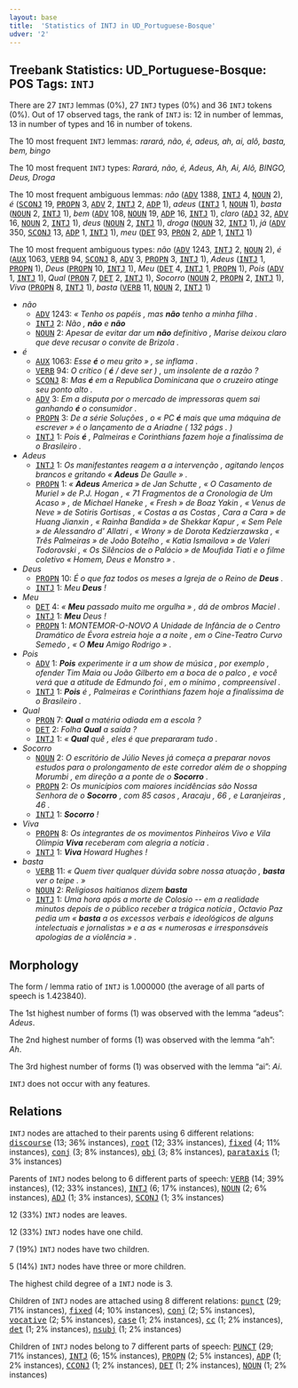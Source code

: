 ```yaml
---
layout: base
title:  'Statistics of INTJ in UD_Portuguese-Bosque'
udver: '2'
---
```


## Treebank Statistics: UD_Portuguese-Bosque: POS Tags: `INTJ`

There are 27 `INTJ` lemmas (0%), 27 `INTJ` types (0%) and 36 `INTJ` tokens (0%).
Out of 17 observed tags, the rank of `INTJ` is: 12 in number of lemmas, 13 in number of types and 16 in number of tokens.

The 10 most frequent `INTJ` lemmas: <em>rarará, não, é, adeus, ah, ai, alô, basta, bem, bingo</em>

The 10 most frequent `INTJ` types:  <em>Rarará, não, é, Adeus, Ah, Ai, Alô, BINGO, Deus, Droga</em>

The 10 most frequent ambiguous lemmas: <em>não</em> (<tt><a href="pt_bosque-pos-ADV.html">ADV</a></tt> 1388, <tt><a href="pt_bosque-pos-INTJ.html">INTJ</a></tt> 4, <tt><a href="pt_bosque-pos-NOUN.html">NOUN</a></tt> 2), <em>é</em> (<tt><a href="pt_bosque-pos-SCONJ.html">SCONJ</a></tt> 19, <tt><a href="pt_bosque-pos-PROPN.html">PROPN</a></tt> 3, <tt><a href="pt_bosque-pos-ADV.html">ADV</a></tt> 2, <tt><a href="pt_bosque-pos-INTJ.html">INTJ</a></tt> 2, <tt><a href="pt_bosque-pos-ADP.html">ADP</a></tt> 1), <em>adeus</em> (<tt><a href="pt_bosque-pos-INTJ.html">INTJ</a></tt> 1, <tt><a href="pt_bosque-pos-NOUN.html">NOUN</a></tt> 1), <em>basta</em> (<tt><a href="pt_bosque-pos-NOUN.html">NOUN</a></tt> 2, <tt><a href="pt_bosque-pos-INTJ.html">INTJ</a></tt> 1), <em>bem</em> (<tt><a href="pt_bosque-pos-ADV.html">ADV</a></tt> 108, <tt><a href="pt_bosque-pos-NOUN.html">NOUN</a></tt> 19, <tt><a href="pt_bosque-pos-ADP.html">ADP</a></tt> 16, <tt><a href="pt_bosque-pos-INTJ.html">INTJ</a></tt> 1), <em>claro</em> (<tt><a href="pt_bosque-pos-ADJ.html">ADJ</a></tt> 32, <tt><a href="pt_bosque-pos-ADV.html">ADV</a></tt> 16, <tt><a href="pt_bosque-pos-NOUN.html">NOUN</a></tt> 2, <tt><a href="pt_bosque-pos-INTJ.html">INTJ</a></tt> 1), <em>deus</em> (<tt><a href="pt_bosque-pos-NOUN.html">NOUN</a></tt> 2, <tt><a href="pt_bosque-pos-INTJ.html">INTJ</a></tt> 1), <em>droga</em> (<tt><a href="pt_bosque-pos-NOUN.html">NOUN</a></tt> 32, <tt><a href="pt_bosque-pos-INTJ.html">INTJ</a></tt> 1), <em>já</em> (<tt><a href="pt_bosque-pos-ADV.html">ADV</a></tt> 350, <tt><a href="pt_bosque-pos-SCONJ.html">SCONJ</a></tt> 13, <tt><a href="pt_bosque-pos-ADP.html">ADP</a></tt> 1, <tt><a href="pt_bosque-pos-INTJ.html">INTJ</a></tt> 1), <em>meu</em> (<tt><a href="pt_bosque-pos-DET.html">DET</a></tt> 93, <tt><a href="pt_bosque-pos-PRON.html">PRON</a></tt> 2, <tt><a href="pt_bosque-pos-ADP.html">ADP</a></tt> 1, <tt><a href="pt_bosque-pos-INTJ.html">INTJ</a></tt> 1)

The 10 most frequent ambiguous types:  <em>não</em> (<tt><a href="pt_bosque-pos-ADV.html">ADV</a></tt> 1243, <tt><a href="pt_bosque-pos-INTJ.html">INTJ</a></tt> 2, <tt><a href="pt_bosque-pos-NOUN.html">NOUN</a></tt> 2), <em>é</em> (<tt><a href="pt_bosque-pos-AUX.html">AUX</a></tt> 1063, <tt><a href="pt_bosque-pos-VERB.html">VERB</a></tt> 94, <tt><a href="pt_bosque-pos-SCONJ.html">SCONJ</a></tt> 8, <tt><a href="pt_bosque-pos-ADV.html">ADV</a></tt> 3, <tt><a href="pt_bosque-pos-PROPN.html">PROPN</a></tt> 3, <tt><a href="pt_bosque-pos-INTJ.html">INTJ</a></tt> 1), <em>Adeus</em> (<tt><a href="pt_bosque-pos-INTJ.html">INTJ</a></tt> 1, <tt><a href="pt_bosque-pos-PROPN.html">PROPN</a></tt> 1), <em>Deus</em> (<tt><a href="pt_bosque-pos-PROPN.html">PROPN</a></tt> 10, <tt><a href="pt_bosque-pos-INTJ.html">INTJ</a></tt> 1), <em>Meu</em> (<tt><a href="pt_bosque-pos-DET.html">DET</a></tt> 4, <tt><a href="pt_bosque-pos-INTJ.html">INTJ</a></tt> 1, <tt><a href="pt_bosque-pos-PROPN.html">PROPN</a></tt> 1), <em>Pois</em> (<tt><a href="pt_bosque-pos-ADV.html">ADV</a></tt> 1, <tt><a href="pt_bosque-pos-INTJ.html">INTJ</a></tt> 1), <em>Qual</em> (<tt><a href="pt_bosque-pos-PRON.html">PRON</a></tt> 7, <tt><a href="pt_bosque-pos-DET.html">DET</a></tt> 2, <tt><a href="pt_bosque-pos-INTJ.html">INTJ</a></tt> 1), <em>Socorro</em> (<tt><a href="pt_bosque-pos-NOUN.html">NOUN</a></tt> 2, <tt><a href="pt_bosque-pos-PROPN.html">PROPN</a></tt> 2, <tt><a href="pt_bosque-pos-INTJ.html">INTJ</a></tt> 1), <em>Viva</em> (<tt><a href="pt_bosque-pos-PROPN.html">PROPN</a></tt> 8, <tt><a href="pt_bosque-pos-INTJ.html">INTJ</a></tt> 1), <em>basta</em> (<tt><a href="pt_bosque-pos-VERB.html">VERB</a></tt> 11, <tt><a href="pt_bosque-pos-NOUN.html">NOUN</a></tt> 2, <tt><a href="pt_bosque-pos-INTJ.html">INTJ</a></tt> 1)


* <em>não</em>
  * <tt><a href="pt_bosque-pos-ADV.html">ADV</a></tt> 1243: <em>« Tenho os papéis , mas <b>não</b> tenho a minha filha .</em>
  * <tt><a href="pt_bosque-pos-INTJ.html">INTJ</a></tt> 2: <em>Não , <b>não</b> e <b>não</b></em>
  * <tt><a href="pt_bosque-pos-NOUN.html">NOUN</a></tt> 2: <em>Apesar de evitar dar um <b>não</b> definitivo , Marise deixou claro que deve recusar o convite de Brizola .</em>
* <em>é</em>
  * <tt><a href="pt_bosque-pos-AUX.html">AUX</a></tt> 1063: <em>Esse <b>é</b> o meu grito » , se inflama .</em>
  * <tt><a href="pt_bosque-pos-VERB.html">VERB</a></tt> 94: <em>O crítico ( <b>é</b> / deve ser ) , um insolente de a razão ?</em>
  * <tt><a href="pt_bosque-pos-SCONJ.html">SCONJ</a></tt> 8: <em>Mas <b>é</b> em a Republica Dominicana que o cruzeiro atinge seu ponto alto .</em>
  * <tt><a href="pt_bosque-pos-ADV.html">ADV</a></tt> 3: <em>Em a disputa por o mercado de impressoras quem sai ganhando <b>é</b> o consumidor .</em>
  * <tt><a href="pt_bosque-pos-PROPN.html">PROPN</a></tt> 3: <em>De a série Soluções , o « PC <b>é</b> mais que uma máquina de escrever » é o lançamento de a Ariadne ( 132 págs . )</em>
  * <tt><a href="pt_bosque-pos-INTJ.html">INTJ</a></tt> 1: <em>Pois <b>é</b> , Palmeiras e Corinthians fazem hoje a finalíssima de o Brasileiro .</em>
* <em>Adeus</em>
  * <tt><a href="pt_bosque-pos-INTJ.html">INTJ</a></tt> 1: <em>Os manifestantes reagem a a intervenção , agitando lenços brancos e gritando « <b>Adeus</b> De Gaulle » .</em>
  * <tt><a href="pt_bosque-pos-PROPN.html">PROPN</a></tt> 1: <em>« <b>Adeus</b> America » de Jan Schutte , « O Casamento de Muriel » de P.J. Hogan , « 71 Fragmentos de a Cronologia de Um Acaso » , de Michael Haneke , « Fresh » de Boaz Yakin , « Venus de Neve » de Sotiris Gortisas , « Costas a as Costas , Cara a Cara » de Huang Jianxin , « Rainha Bandida » de Shekkar Kapur , « Sem Pele » de Alessandro d' Allatri , « Wrony » de Dorota Kedzierzawska , « Três Palmeiras » de João Botelho , « Katia Ismailova » de Valeri Todorovski , « Os Silêncios de o Palácio » de Moufida Tiati e o filme coletivo « Homem, Deus e Monstro » .</em>
* <em>Deus</em>
  * <tt><a href="pt_bosque-pos-PROPN.html">PROPN</a></tt> 10: <em>É o que faz todos os meses a Igreja de o Reino de <b>Deus</b> .</em>
  * <tt><a href="pt_bosque-pos-INTJ.html">INTJ</a></tt> 1: <em>Meu <b>Deus</b> !</em>
* <em>Meu</em>
  * <tt><a href="pt_bosque-pos-DET.html">DET</a></tt> 4: <em>« <b>Meu</b> passado muito me orgulha » , dá de ombros Maciel .</em>
  * <tt><a href="pt_bosque-pos-INTJ.html">INTJ</a></tt> 1: <em><b>Meu</b> Deus !</em>
  * <tt><a href="pt_bosque-pos-PROPN.html">PROPN</a></tt> 1: <em>MONTEMOR-O-NOVO A Unidade de Infância de o Centro Dramático de Évora estreia hoje a a noite , em o Cine-Teatro Curvo Semedo , « O <b>Meu</b> Amigo Rodrigo » .</em>
* <em>Pois</em>
  * <tt><a href="pt_bosque-pos-ADV.html">ADV</a></tt> 1: <em><b>Pois</b> experimente ir a um show de música , por exemplo , ofender Tim Maia ou João Gilberto em a boca de o palco , e você verá que a atitude de Edmundo foi , em o mínimo , compreensível .</em>
  * <tt><a href="pt_bosque-pos-INTJ.html">INTJ</a></tt> 1: <em><b>Pois</b> é , Palmeiras e Corinthians fazem hoje a finalíssima de o Brasileiro .</em>
* <em>Qual</em>
  * <tt><a href="pt_bosque-pos-PRON.html">PRON</a></tt> 7: <em><b>Qual</b> a matéria odiada em a escola ?</em>
  * <tt><a href="pt_bosque-pos-DET.html">DET</a></tt> 2: <em>Folha <b>Qual</b> a saída ?</em>
  * <tt><a href="pt_bosque-pos-INTJ.html">INTJ</a></tt> 1: <em>« <b>Qual</b> quê , eles é que prepararam tudo .</em>
* <em>Socorro</em>
  * <tt><a href="pt_bosque-pos-NOUN.html">NOUN</a></tt> 2: <em>O escritório de Júlio Neves já começa a preparar novos estudos para o prolongamento de este corredor além de o shopping Morumbi , em direção a a ponte de o <b>Socorro</b> .</em>
  * <tt><a href="pt_bosque-pos-PROPN.html">PROPN</a></tt> 2: <em>Os municípios com maiores incidências são Nossa Senhora de o <b>Socorro</b> , com 85 casos , Aracaju , 66 , e Laranjeiras , 46 .</em>
  * <tt><a href="pt_bosque-pos-INTJ.html">INTJ</a></tt> 1: <em><b>Socorro</b> !</em>
* <em>Viva</em>
  * <tt><a href="pt_bosque-pos-PROPN.html">PROPN</a></tt> 8: <em>Os integrantes de os movimentos Pinheiros Vivo e Vila Olímpia <b>Viva</b> receberam com alegria a notícia .</em>
  * <tt><a href="pt_bosque-pos-INTJ.html">INTJ</a></tt> 1: <em><b>Viva</b> Howard Hughes !</em>
* <em>basta</em>
  * <tt><a href="pt_bosque-pos-VERB.html">VERB</a></tt> 11: <em>« Quem tiver qualquer dúvida sobre nossa atuação , <b>basta</b> ver o teipe . »</em>
  * <tt><a href="pt_bosque-pos-NOUN.html">NOUN</a></tt> 2: <em>Religiosos haitianos dizem <b>basta</b></em>
  * <tt><a href="pt_bosque-pos-INTJ.html">INTJ</a></tt> 1: <em>Uma hora após a morte de Colosio -- em a realidade minutos depois de o público receber a trágica notícia , Octavio Paz pedia um « <b>basta</b> a os excessos verbais e ideológicos de alguns intelectuais e jornalistas » e a as « numerosas e irresponsáveis apologias de a violência » .</em>

## Morphology

The form / lemma ratio of `INTJ` is 1.000000 (the average of all parts of speech is 1.423840).

The 1st highest number of forms (1) was observed with the lemma “adeus”: <em>Adeus</em>.

The 2nd highest number of forms (1) was observed with the lemma “ah”: <em>Ah</em>.

The 3rd highest number of forms (1) was observed with the lemma “ai”: <em>Ai</em>.

`INTJ` does not occur with any features.


## Relations

`INTJ` nodes are attached to their parents using 6 different relations: <tt><a href="pt_bosque-dep-discourse.html">discourse</a></tt> (13; 36% instances), <tt><a href="pt_bosque-dep-root.html">root</a></tt> (12; 33% instances), <tt><a href="pt_bosque-dep-fixed.html">fixed</a></tt> (4; 11% instances), <tt><a href="pt_bosque-dep-conj.html">conj</a></tt> (3; 8% instances), <tt><a href="pt_bosque-dep-obj.html">obj</a></tt> (3; 8% instances), <tt><a href="pt_bosque-dep-parataxis.html">parataxis</a></tt> (1; 3% instances)

Parents of `INTJ` nodes belong to 6 different parts of speech: <tt><a href="pt_bosque-pos-VERB.html">VERB</a></tt> (14; 39% instances),  (12; 33% instances), <tt><a href="pt_bosque-pos-INTJ.html">INTJ</a></tt> (6; 17% instances), <tt><a href="pt_bosque-pos-NOUN.html">NOUN</a></tt> (2; 6% instances), <tt><a href="pt_bosque-pos-ADJ.html">ADJ</a></tt> (1; 3% instances), <tt><a href="pt_bosque-pos-SCONJ.html">SCONJ</a></tt> (1; 3% instances)

12 (33%) `INTJ` nodes are leaves.

12 (33%) `INTJ` nodes have one child.

7 (19%) `INTJ` nodes have two children.

5 (14%) `INTJ` nodes have three or more children.

The highest child degree of a `INTJ` node is 3.

Children of `INTJ` nodes are attached using 8 different relations: <tt><a href="pt_bosque-dep-punct.html">punct</a></tt> (29; 71% instances), <tt><a href="pt_bosque-dep-fixed.html">fixed</a></tt> (4; 10% instances), <tt><a href="pt_bosque-dep-conj.html">conj</a></tt> (2; 5% instances), <tt><a href="pt_bosque-dep-vocative.html">vocative</a></tt> (2; 5% instances), <tt><a href="pt_bosque-dep-case.html">case</a></tt> (1; 2% instances), <tt><a href="pt_bosque-dep-cc.html">cc</a></tt> (1; 2% instances), <tt><a href="pt_bosque-dep-det.html">det</a></tt> (1; 2% instances), <tt><a href="pt_bosque-dep-nsubj.html">nsubj</a></tt> (1; 2% instances)

Children of `INTJ` nodes belong to 7 different parts of speech: <tt><a href="pt_bosque-pos-PUNCT.html">PUNCT</a></tt> (29; 71% instances), <tt><a href="pt_bosque-pos-INTJ.html">INTJ</a></tt> (6; 15% instances), <tt><a href="pt_bosque-pos-PROPN.html">PROPN</a></tt> (2; 5% instances), <tt><a href="pt_bosque-pos-ADP.html">ADP</a></tt> (1; 2% instances), <tt><a href="pt_bosque-pos-CCONJ.html">CCONJ</a></tt> (1; 2% instances), <tt><a href="pt_bosque-pos-DET.html">DET</a></tt> (1; 2% instances), <tt><a href="pt_bosque-pos-NOUN.html">NOUN</a></tt> (1; 2% instances)

